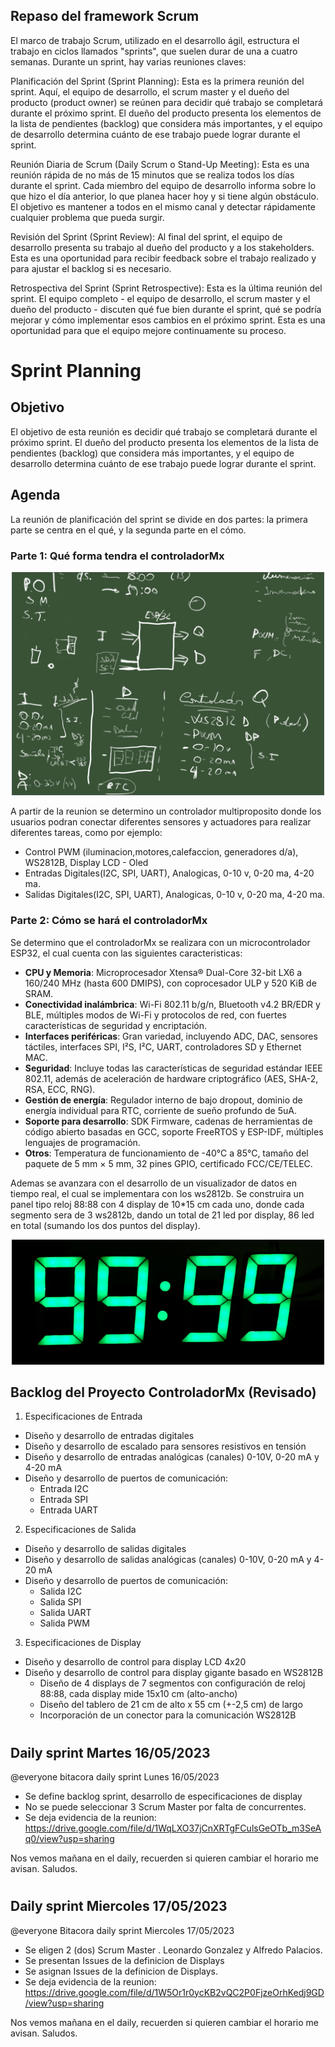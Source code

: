 ## Repaso del framework Scrum
El marco de trabajo Scrum, utilizado en el desarrollo ágil, estructura el trabajo en ciclos llamados "sprints", que suelen durar de una a cuatro semanas. Durante un sprint, hay varias reuniones claves:

Planificación del Sprint (Sprint Planning): Esta es la primera reunión del sprint. Aquí, el equipo de desarrollo, el scrum master y el dueño del producto (product owner) se reúnen para decidir qué trabajo se completará durante el próximo sprint. El dueño del producto presenta los elementos de la lista de pendientes (backlog) que considera más importantes, y el equipo de desarrollo determina cuánto de ese trabajo puede lograr durante el sprint.

Reunión Diaria de Scrum (Daily Scrum o Stand-Up Meeting): Esta es una reunión rápida de no más de 15 minutos que se realiza todos los días durante el sprint. Cada miembro del equipo de desarrollo informa sobre lo que hizo el día anterior, lo que planea hacer hoy y si tiene algún obstáculo. El objetivo es mantener a todos en el mismo canal y detectar rápidamente cualquier problema que pueda surgir.

Revisión del Sprint (Sprint Review): Al final del sprint, el equipo de desarrollo presenta su trabajo al dueño del producto y a los stakeholders. Esta es una oportunidad para recibir feedback sobre el trabajo realizado y para ajustar el backlog si es necesario.

Retrospectiva del Sprint (Sprint Retrospective): Esta es la última reunión del sprint. El equipo completo - el equipo de desarrollo, el scrum master y el dueño del producto - discuten qué fue bien durante el sprint, qué se podría mejorar y cómo implementar esos cambios en el próximo sprint. Esta es una oportunidad para que el equipo mejore continuamente su proceso.

# Sprint Planning
## Objetivo
El objetivo de esta reunión es decidir qué trabajo se completará durante el próximo sprint. El dueño del producto presenta los elementos de la lista de pendientes (backlog) que considera más importantes, y el equipo de desarrollo determina cuánto de ese trabajo puede lograr durante el sprint.

## Agenda
La reunión de planificación del sprint se divide en dos partes: la primera parte se centra en el qué, y la segunda parte en el cómo.

### Parte 1: Qué forma tendra el controladorMx

<p align="center">
  <img src="Assets/img/Bosquejo%20ControladorMx.png" alt="Bosquejo del controlador" width="500"/>
</p>

A partir de la reunion se determino un controlador multiproposito donde los usuarios podran conectar diferentes sensores y actuadores para realizar diferentes tareas, como por ejemplo:

* Control PWM (iluminacion,motores,calefaccion, generadores d/a), WS2812B, Display LCD - Oled
* Entradas Digitales(I2C, SPI, UART), Analogicas, 0-10 v, 0-20 ma, 4-20 ma.
* Salidas Digitales(I2C, SPI, UART), Analogicas, 0-10 v, 0-20 ma, 4-20 ma. 

### Parte 2: Cómo se hará el controladorMx

Se determino que el controladorMx se realizara con un microcontrolador ESP32, el cual cuenta con las siguientes caracteristicas:

* **CPU y Memoria**: Microprocesador Xtensa® Dual-Core 32-bit LX6 a 160/240 MHz (hasta 600 DMIPS), con coprocesador ULP y 520 KiB de SRAM.
* **Conectividad inalámbrica**: Wi-Fi 802.11 b/g/n, Bluetooth v4.2 BR/EDR y BLE, múltiples modos de Wi-Fi y protocolos de red, con fuertes características de seguridad y encriptación.
* **Interfaces periféricas**: Gran variedad, incluyendo ADC, DAC, sensores táctiles, interfaces SPI, I²S, I²C, UART, controladores SD y Ethernet MAC.
* **Seguridad**: Incluye todas las características de seguridad estándar IEEE 802.11, además de aceleración de hardware criptográfico (AES, SHA-2, RSA, ECC, RNG).
* **Gestión de energía**: Regulador interno de bajo dropout, dominio de energía individual para RTC, corriente de sueño profundo de 5uA.
* **Soporte para desarrollo**: SDK Firmware, cadenas de herramientas de código abierto basadas en GCC, soporte FreeRTOS y ESP-IDF, múltiples lenguajes de programación.
* **Otros**: Temperatura de funcionamiento de -40°C a 85°C, tamaño del paquete de 5 mm × 5 mm, 32 pines GPIO, certificado FCC/CE/TELEC.

Ademas se avanzara con el desarrollo de un visualizador de datos en tiempo real, el cual se implementara con los ws2812b. Se construira un panel tipo reloj 88:88 con 4 display de 10*15 cm cada uno, donde cada segmento sera de 3 ws2812b, dando un total de 21 led por display, 86 led en total (sumando los dos puntos del display).  
  
<p align="center">
  <img src="Assets/img/DisplayWs2812b.png" alt="Display" width="500"/>
</p>

## Backlog del Proyecto ControladorMx (Revisado)
1. Especificaciones de Entrada

- Diseño y desarrollo de entradas digitales
- Diseño y desarrollo de escalado para sensores resistivos en tensión
- Diseño y desarrollo de entradas analógicas (canales) 0-10V, 0-20 mA y 4-20 mA
- Diseño y desarrollo de puertos de comunicación:
    - Entrada I2C
    - Entrada SPI
    - Entrada UART

2. Especificaciones de Salida

- Diseño y desarrollo de salidas digitales
- Diseño y desarrollo de salidas analógicas (canales) 0-10V, 0-20 mA y 4-20 mA
- Diseño y desarrollo de puertos de comunicación:
    - Salida I2C
    - Salida SPI
    - Salida UART
    - Salida PWM

3. Especificaciones de Display

- Diseño y desarrollo de control para display LCD 4x20
- Diseño y desarrollo de control para display gigante basado en WS2812B
    - Diseño de 4 displays de 7 segmentos con configuración de reloj 88:88, cada display mide 15x10 cm (alto-ancho)
    - Diseño del tablero de 21 cm de alto x 55 cm (+-2,5 cm) de largo
    - Incorporación de un conector para la comunicación WS2812B  

#
  
## Daily sprint Martes 16/05/2023
@everyone bitacora daily sprint Lunes 16/05/2023 
* Se define backlog sprint, desarrollo de especificaciones de display 
* No se puede seleccionar 3 Scrum Master por falta de concurrentes. 
* Se deja evidencia de la reunion: https://drive.google.com/file/d/1WqLXO37jCnXRTgFCulsGeOTb_m3SeAq0/view?usp=sharing

Nos vemos mañana en el daily, recuerden si quieren cambiar el horario me avisan. Saludos.  
  
  
#  
  
## Daily sprint Miercoles 17/05/2023  
@everyone Bitacora daily sprint Miercoles 17/05/2023 
* Se eligen 2 (dos) Scrum Master . Leonardo Gonzalez y Alfredo Palacios. 
* Se presentan Issues de la definicion de Displays
* Se asignan Issues de la definicion de Displays.
* Se deja evidencia de la reunion: https://drive.google.com/file/d/1W5Or1r0ycKB2vQC2P0FjzeOrhKedj9GD/view?usp=sharing

Nos vemos mañana en el daily, recuerden si quieren cambiar el horario me avisan. Saludos.  
 

